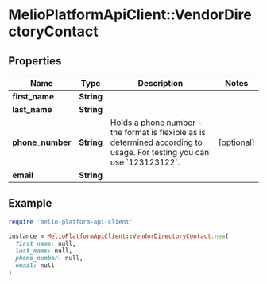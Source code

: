 # MelioPlatformApiClient::VendorDirectoryContact

## Properties

| Name | Type | Description | Notes |
| ---- | ---- | ----------- | ----- |
| **first_name** | **String** |  |  |
| **last_name** | **String** |  |  |
| **phone_number** | **String** | Holds a phone number - the format is flexible as is determined according to usage. For testing you can use &#x60;123123122&#x60;. | [optional] |
| **email** | **String** |  |  |

## Example

```ruby
require 'melio-platform-api-client'

instance = MelioPlatformApiClient::VendorDirectoryContact.new(
  first_name: null,
  last_name: null,
  phone_number: null,
  email: null
)
```

